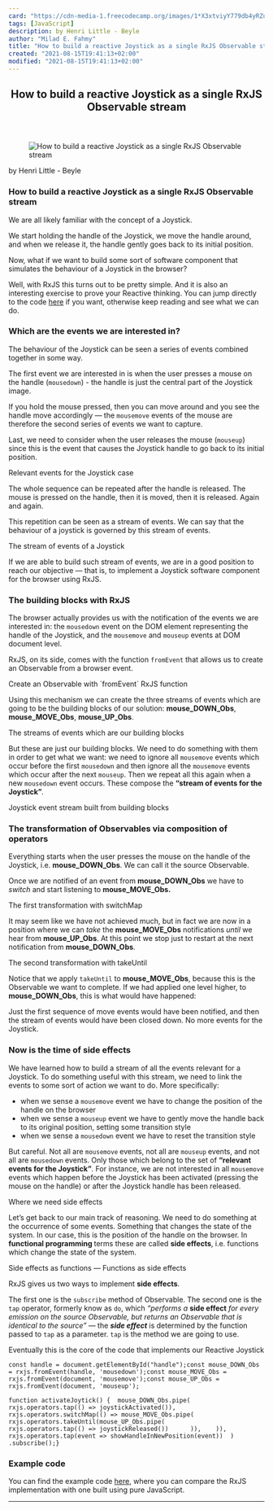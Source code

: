```yaml
---
card: "https://cdn-media-1.freecodecamp.org/images/1*X3xtviyY779db4yRZugTmg.gif"
tags: [JavaScript]
description: by Henri Little - Beyle
author: "Milad E. Fahmy"
title: "How to build a reactive Joystick as a single RxJS Observable stream"
created: "2021-08-15T19:41:13+02:00"
modified: "2021-08-15T19:41:13+02:00"
---
```

<div class="site-wrapper">
<main id="site-main" class="site-main outer">
<div class="inner">
<article class="post-full post tag-javascript tag-rxjs tag-functional-programming tag-angular tag-tech ">
<header class="post-full-header">
<h1 class="post-full-title">How to build a reactive Joystick as a single RxJS Observable stream</h1>
</header>
<figure class="post-full-image">
<picture>
<source media="(max-width: 700px)" sizes="1px" srcset="data:image/gif;base64,R0lGODlhAQABAIAAAAAAAP///yH5BAEAAAAALAAAAAABAAEAAAIBRAA7 1w">
<source media="(min-width: 701px)" sizes="(max-width: 800px) 400px,
(max-width: 1170px) 700px,
1400px" srcset="https://cdn-media-1.freecodecamp.org/images/1*X3xtviyY779db4yRZugTmg.gif 300w,
https://cdn-media-1.freecodecamp.org/images/1*X3xtviyY779db4yRZugTmg.gif 600w,
https://cdn-media-1.freecodecamp.org/images/1*X3xtviyY779db4yRZugTmg.gif 1000w,
https://cdn-media-1.freecodecamp.org/images/1*X3xtviyY779db4yRZugTmg.gif 2000w">
<img onerror="this.style.display='none'" src="https://cdn-media-1.freecodecamp.org/images/1*X3xtviyY779db4yRZugTmg.gif" alt="How to build a reactive Joystick as a single RxJS Observable stream">
</picture>
</figure>
<section class="post-full-content">
<div class="post-content medium-migrated-article">
<p>by Henri Little - Beyle</p>
<h1 id="how-to-build-a-reactive-joystick-as-a-single-rxjs-observable-stream">How to build a reactive Joystick as a single RxJS Observable stream</h1>
<p>We are all likely familiar with the concept of a Joystick.</p>
<p>We start holding the handle of the Joystick, we move the handle around, and when we release it, the handle gently goes back to its initial position.</p>
<p>Now, what if we want to build some sort of software component that simulates the behaviour of a Joystick in the browser?</p>
<p>Well, with RxJS this turns out to be pretty simple. And it is also an interesting exercise to prove your Reactive thinking. You can jump directly to the code <a href="https://github.com/EnricoPicci/reactive-joystick" rel="noopener">here</a> if you want, otherwise keep reading and see what we can do.</p>
<h3 id="which-are-the-events-we-are-interested-in">Which are the events we are interested in?</h3>
<p>The behaviour of the Joystick can be seen a series of events combined together in some way.</p>
<p>The first event we are interested in is when the user presses a mouse on the handle (<code>mousedown</code>) - the handle is just the central part of the Joystick image.</p>
<p>If you hold the mouse pressed, then you can move around and you see the handle move accordingly — the <code>mousemove</code> events of the mouse are therefore the second series of events we want to capture.</p>
<p>Last, we need to consider when the user releases the mouse (<code>mouseup</code>) since this is the event that causes the Joystick handle to go back to its initial position.</p>
<figcaption>Relevant events for the Joystick case</figcaption>
</figure>
<p>The whole sequence can be repeated after the handle is released. The mouse is pressed on the handle, then it is moved, then it is released. Again and again.</p>
<p>This repetition can be seen as a stream of events. We can say that the behaviour of a joystick is governed by this stream of events.</p>
<figcaption>The stream of events of a Joystick</figcaption>
</figure>
<p>If we are able to build such stream of events, we are in a good position to reach our objective — that is, to implement a Joystick software component for the browser using RxJS.</p>
<h3 id="the-building-blocks-with-rxjs">The building blocks with RxJS</h3>
<p>The browser actually provides us with the notification of the events we are interested in: the <code>mousedown</code> event on the DOM element representing the handle of the Joystick, and the <code>mousemove</code> and <code>mouseup</code> events at DOM document level.</p>
<p>RxJS, on its side, comes with the function <code>fromEvent</code> that allows us to create an Observable from a browser event.</p>
<figcaption>Create an Observable with `fromEvent` RxJS function</figcaption>
</figure>
<p>Using this mechanism we can create the three streams of events which are going to be the building blocks of our solution: <strong>mouse_DOWN_Obs</strong>, <strong>mouse_MOVE_Obs</strong>, <strong>mouse_UP_Obs</strong>.</p>
<figcaption>The streams of events which are our building blocks</figcaption>
</figure>
<p>But these are just our building blocks. We need to do something with them in order to get what we want: we need to ignore all <code>mousemove</code> events which occur before the first <code>mousedown</code> and then ignore all the <code>mousemove</code> events which occur after the next <code>mouseup</code>. Then we repeat all this again when a new <code>mousedown</code> event occurs. These compose the <strong>“stream of events for the Joystick”</strong><em>.</em></p>
<figcaption>Joystick event stream built from building blocks</figcaption>
</figure>
<h3 id="the-transformation-of-observables-via-composition-of-operators">The transformation of Observables via composition of operators</h3>
<p>Everything starts when the user presses the mouse on the handle of the Joystick, i.e. <strong>mouse_DOWN_Obs</strong>. We can call it the source Observable.</p>
<p>Once we are notified of an event from <strong>mouse_DOWN_Obs</strong> we have to <em>switch</em> and start listening to <strong>mouse_MOVE_Obs.</strong></p>
<figcaption>The first transformation with switchMap</figcaption>
</figure>
<p>It may seem like we have not achieved much, but in fact we are now in a position where we can <em>take</em> the <strong>mouse_MOVE_Obs</strong> notifications <em>until</em> we hear from <strong>mouse_UP_Obs</strong>. At this point we stop just to restart at the next notification from <strong>mouse_DOWN_Obs</strong>.</p>
<figcaption>The second transformation with takeUntil</figcaption>
</figure>
<p>Notice that we apply <code>takeUntil</code> to <strong>mouse_MOVE_Obs</strong>, because this is the Observable we want to complete. If we had applied one level higher, to <strong>mouse_DOWN_Obs</strong>, this is what would have happened:</p>
<p>Just the first sequence of move events would have been notified, and then the stream of events would have been closed down. No more events for the Joystick.</p>
<h3 id="now-is-the-time-of-side-effects">Now is the time of side effects</h3>
<p>We have learned how to build a stream of all the events relevant for a Joystick. To do something useful with this stream, we need to link the events to some sort of action we want to do. More specifically:</p>
<ul>
<li>when we sense a <code>mousemove</code> event we have to change the position of the handle on the browser</li>
<li>when we sense a <code>mouseup</code> event we have to gently move the handle back to its original position, setting some transition style</li>
<li>when we sense a <code>mousedown</code> event we have to reset the transition style</li>
</ul>
<p>But careful. Not all are <code>mousemove</code><strong> </strong>events, not all are <code>mouseup</code><strong> </strong>events, and not all are <code>mousedown</code><strong> </strong>events. Only those which belong to the set of <strong>“relevant events for the Joystick”</strong><em>. </em>For instance, we are not interested in all <code>mousemove</code> events which happen before the Joystick has been activated (pressing the mouse on the handle) or after the Joystick handle has been released.</p>
<figcaption>Where we need side effects</figcaption>
</figure>
<p>Let’s get back to our main track of reasoning. We need to do something at the occurrence of some events. Something that changes the state of the system. In our case, this is the position of the handle on the browser. In <strong>functional<em> </em>programming<em> </em></strong>terms these are called <strong>side effects</strong>, i.e. functions which change the state of the system.</p>
<figcaption>Side effects as functions — Functions as side effects</figcaption>
</figure>
<p>RxJS gives us two ways to implement <strong>side effects</strong>.</p>
<p>The first one is the <code>subscribe</code> method of Observable. The second one is the <code>tap</code> operator, formerly know as <code>do</code>, which <em>“performs a </em><strong>side effect</strong><em> for every emission on the source Observable, but returns an Observable that is identical to the source”</em> — the <strong><em>side effect</em></strong> is determined by the function passed to <code>tap</code> as a parameter. <code>tap</code> is the method we are going to use.</p>
<p>Eventually this is the core of the code that implements our Reactive Joystick</p><pre><code>const handle = document.getElementById("handle");const mouse_DOWN_Obs = rxjs.fromEvent(handle, 'mousedown');const mouse_MOVE_Obs = rxjs.fromEvent(document, 'mousemove');const mouse_UP_Obs = rxjs.fromEvent(document, 'mouseup');</code></pre><pre><code>function activateJoytick() {  mouse_DOWN_Obs.pipe(    rxjs.operators.tap(() =&gt; joystickActivated()),    rxjs.operators.switchMap(() =&gt; mouse_MOVE_Obs.pipe(      rxjs.operators.takeUntil(mouse_UP_Obs.pipe(        rxjs.operators.tap(() =&gt; joystickReleased())      )),    )),    rxjs.operators.tap(event =&gt; showHandleInNewPosition(event))  )  .subscribe();}</code></pre>
<h3 id="example-code">Example code</h3>
<p>You can find the example code <a href="https://github.com/EnricoPicci/reactive-joystick" rel="noopener">here</a>, where you can compare the RxJS implementation with one built using pure JavaScript.</p>
</div>
<hr>
</section>
</article>
</div>
</main>
</div>
<!-- Google Tag Manager (noscript) -->
<!-- End Google Tag Manager (noscript) -->
